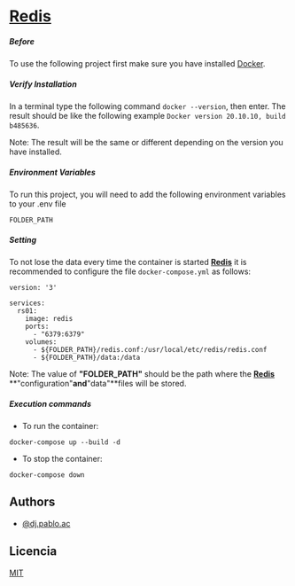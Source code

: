 # [Redis](https://redis.io/ "Redis")

##### Before

To use the following project first make sure you have installed [Docker](https://docs.docker.com/get-docker/ "Docker").

##### Verify Installation

In a terminal type the following command `docker --version`, then enter. The result should be like the following example `Docker version 20.10.10, build b485636`.

Note: The result will be the same or different depending on the version you have installed.

##### Environment Variables

To run this project, you will need to add the following environment variables to your .env file

`FOLDER_PATH`

##### Setting

To not lose the data every time the container is started **[Redis](https://redis.io/ "Redis")** it is recommended to configure the file `docker-compose.yml` as follows:

    version: '3'

    services:
      rs01:
        image: redis
        ports:
          - "6379:6379"
        volumes:
          - ${FOLDER_PATH}/redis.conf:/usr/local/etc/redis/redis.conf
          - ${FOLDER_PATH}/data:/data

Note: The value of **"FOLDER_PATH"** should be the path where the **[Redis](https://redis.io/ "Redis")** **"configuration"**and**"data"**files will be stored.

##### Execution commands
- To run the container:

`docker-compose up --build -d`

- To stop the container:

`docker-compose down`

## Authors

- [@dj.pablo.ac](https://gitlab.com/dj.pablo.ac)

## Licencia

[MIT](https://choosealicense.com/licenses/mit/)